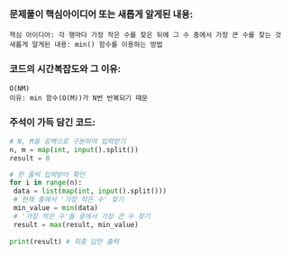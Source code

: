 ### 문제풀이 핵심아이디어 또는 새롭게 알게된 내용: 
    핵심 아이디어: 각 행마다 가장 작은 수를 찾은 뒤에 그 수 중에서 가장 큰 수를 찾는 것
    새롭게 알게된 내용: min() 함수를 이용하는 방법
    
### 코드의 시간복잡도와 그 이유:
    O(NM)
    이유: min 함수(O(M))가 N번 반복되기 때문
    
    
### 주석이 가득 담긴 코드:
```python
# N, M을 공백으로 구분하여 입력받기
n, m = map(int, input().split())
result = 0

# 한 줄씩 입력받아 확인
for i in range(n):
 data = list(map(int, input().split()))
 # 현재 줄에서 '가장 작은 수' 찾기
 min_value = min(data)
 # '가장 작은 수'들 중에서 가장 큰 수 찾기
 result = max(result, min_value)
 
print(result) # 최종 답안 출력
```
